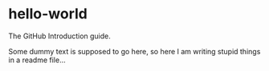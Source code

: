 # hello-world
The GitHub Introduction guide.

Some dummy text is supposed to go here, so here I am writing stupid things in a readme file...
